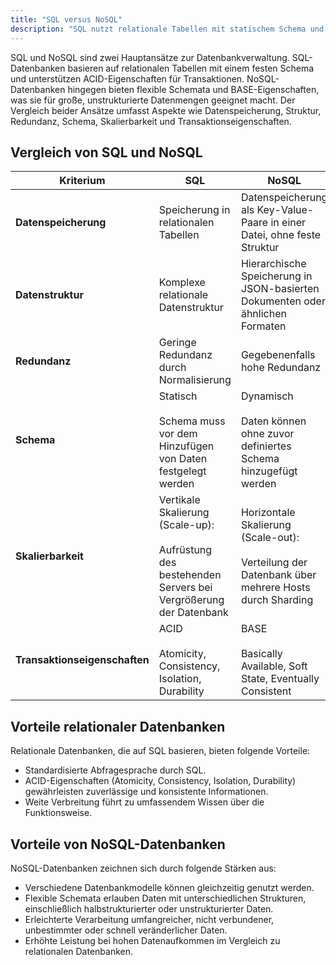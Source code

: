 ```yaml
---
title: "SQL versus NoSQL"
description: "SQL nutzt relationale Tabellen mit statischem Schema und ACID-Eigenschaften, während NoSQL flexible Schemata und BASE-Eigenschaften bietet. SQL eignet sich für strukturierte Daten, NoSQL für große, unstrukturierte Datenmengen."
---
```


SQL und NoSQL sind zwei Hauptansätze zur Datenbankverwaltung. SQL-Datenbanken basieren auf relationalen Tabellen mit einem festen Schema und unterstützen ACID-Eigenschaften für Transaktionen. NoSQL-Datenbanken hingegen bieten flexible Schemata und BASE-Eigenschaften, was sie für große, unstrukturierte Datenmengen geeignet macht. Der Vergleich beider Ansätze umfasst Aspekte wie Datenspeicherung, Struktur, Redundanz, Schema, Skalierbarkeit und Transaktionseigenschaften.

## Vergleich von SQL und NoSQL

| Kriterium                     | SQL                                                                                                           | NoSQL                                                                                                |
| ----------------------------- | ------------------------------------------------------------------------------------------------------------- | ---------------------------------------------------------------------------------------------------- |
| **Datenspeicherung**          | Speicherung in relationalen Tabellen                                                                          | Datenspeicherung als Key-Value-Paare in einer Datei, ohne feste Struktur                             |
| **Datenstruktur**             | Komplexe relationale Datenstruktur                                                                            | Hierarchische Speicherung in JSON-basierten Dokumenten oder ähnlichen Formaten                       |
| **Redundanz**                 | Geringe Redundanz durch Normalisierung                                                                        | Gegebenenfalls hohe Redundanz                                                                        |
| **Schema**                    | Statisch<br><br>Schema muss vor dem Hinzufügen von Daten festgelegt werden                                   | Dynamisch<br><br>Daten können ohne zuvor definiertes Schema hinzugefügt werden                       |
| **Skalierbarkeit**            | Vertikale Skalierung (Scale-up):<br><br>Aufrüstung des bestehenden Servers bei Vergrößerung der Datenbank    | Horizontale Skalierung (Scale-out):<br><br>Verteilung der Datenbank über mehrere Hosts durch Sharding |
| **Transaktionseigenschaften** | ACID<br><br>Atomicity, Consistency, Isolation, Durability                                                     | BASE<br><br>Basically Available, Soft State, Eventually Consistent                                   |

## Vorteile relationaler Datenbanken

Relationale Datenbanken, die auf SQL basieren, bieten folgende Vorteile:

- Standardisierte Abfragesprache durch SQL.
- ACID-Eigenschaften (Atomicity, Consistency, Isolation, Durability) gewährleisten zuverlässige und konsistente Informationen.
- Weite Verbreitung führt zu umfassendem Wissen über die Funktionsweise.

## Vorteile von NoSQL-Datenbanken

NoSQL-Datenbanken zeichnen sich durch folgende Stärken aus:

- Verschiedene Datenbankmodelle können gleichzeitig genutzt werden.
- Flexible Schemata erlauben Daten mit unterschiedlichen Strukturen, einschließlich halbstrukturierter oder unstrukturierter Daten.
- Erleichterte Verarbeitung umfangreicher, nicht verbundener, unbestimmter oder schnell veränderlicher Daten.
- Erhöhte Leistung bei hohen Datenaufkommen im Vergleich zu relationalen Datenbanken.